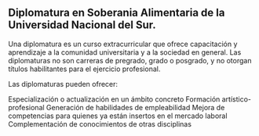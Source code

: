 ## Diplomatura en Soberania Alimentaria de la Universidad Nacional del Sur.

Una diplomatura es un curso extracurricular que ofrece capacitación y aprendizaje a la comunidad universitaria y a la sociedad en general. Las diplomaturas no son carreras de pregrado, grado o posgrado, y no otorgan títulos habilitantes para el ejercicio profesional. 

Las diplomaturas pueden ofrecer:

Especialización o actualización en un ámbito concreto 
Formación artístico-profesional 
Generación de habilidades de empleabilidad 
Mejora de competencias para quienes ya están insertos en el mercado laboral 
Complementación de conocimientos de otras disciplinas
